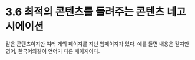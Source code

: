 # 3.6 최적의 콘텐츠를 돌려주는 콘텐츠 네고시에이션

같은 콘텐츠이지만 여러 개의 페이지를 지닌 웹페이지가 있다. 예를 들면 내용은 같지만 영어, 한국어와같이 언어가 다른 페이지이다.

